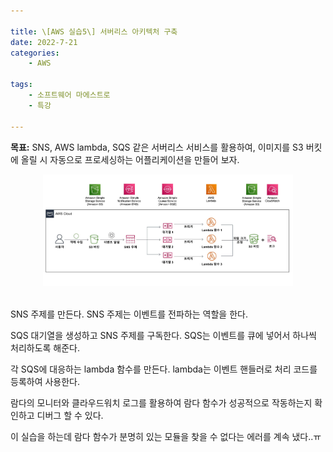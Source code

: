 ```yaml
---

title: \[AWS 실습5\] 서버리스 아키텍처 구축
date: 2022-7-21
categories: 
    - AWS

tags:
    - 소프트웨어 마에스트로
    - 특강
 
---
```


__목표:__ SNS, AWS lambda, SQS 같은 서버리스 서비스를 활용하여, 이미지를 S3 버킷에 올릴 시 자동으로 프로세싱하는 어플리케이션을 만들어 보자.

<div style="text-align: center;">
    <img src="/assets/img/aws_practice_5.jpg" alt="aws_practice_5" width="400"/>
</div>
<br>

SNS 주제를 만든다. SNS 주제는 이벤트를 전파하는 역할을 한다.

SQS 대기열을 생성하고 SNS 주제를 구독한다. SQS는 이벤트를 큐에 넣어서 하나씩 처리하도록 해준다. 

각 SQS에 대응하는 lambda 함수를 만든다. lambda는 이벤트 핸들러로 처리 코드를 등록하여 사용한다. 

람다의 모니터와 클라우드워치 로그를 활용하여 람다 함수가 성공적으로 작동하는지 확인하고 디버그 할 수 있다.

이 실습을 하는데 람다 함수가 분명히 있는 모듈을 찾을 수 없다는 에러를 계속 냈다..ㅠ
